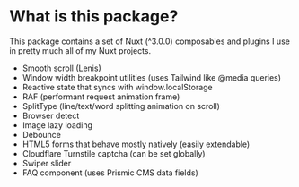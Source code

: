 # What is this package?
This package contains a set of Nuxt (^3.0.0) composables and plugins I use in pretty much all of my Nuxt projects.
- Smooth scroll (Lenis)
- Window width breakpoint utilities (uses Tailwind like @media queries)
- Reactive state that syncs with window.localStorage
- RAF (performant request animation frame)
- SplitType (line/text/word splitting animation on scroll)
- Browser detect
- Image lazy loading
- Debounce
- HTML5 forms that behave mostly natively (easily extendable)
- Cloudflare Turnstile captcha (can be set globally)
- Swiper slider
- FAQ component (uses Prismic CMS data fields)